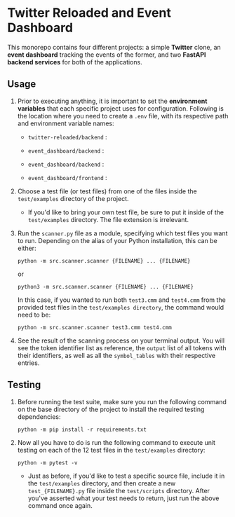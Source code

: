 # Twitter Reloaded and Event Dashboard

This monorepo contains four different projects: a simple **Twitter** clone, an **event dashboard** tracking the events of the former, and two **FastAPI backend services** for both of the applications.

## Usage
1. Prior to executing anything, it is important to set the **environment variables** that each specific project uses for configuration. Following is the location where you need to create a `.env` file, with its respective path and environment variable names:

    * `twitter-reloaded/backend` : 

    * `event_dashboard/backend` : 

    * `event_dashboard/backend` : 

    * `event_dashboard/frontend` : 


1. Choose a test file (or test files) from one of the files inside the `test/examples` directory of the project. 

    * If you'd like to bring your own test file, be sure to put it inside of the `test/examples` directory. The file extension is irrelevant.

2. Run the `scanner.py` file as a module, specifying which test files you want to run. Depending on the alias of your Python installation, this can be either:

    `python -m src.scanner.scanner {FILENAME} ... {FILENAME}`
    
    or 

    `python3 -m src.scanner.scanner {FILENAME} ... {FILENAME}`

    In this case, if you wanted to run both `test3.cmm` and `test4.cmm` from the provided test files in the `test/examples directory`, the command would need to be:

    `python -m src.scanner.scanner test3.cmm test4.cmm`

3. See the result of the scanning process on your terminal output. You will see the token identifier list as reference, the `output` list of all tokens with their identifiers, as well as all the `symbol_tables` with their respective entries.

## Testing
1. Before running the test suite, make sure you run the following command on the base directory of the project to install the required testing dependencies:

    `python -m pip install -r requirements.txt`

2. Now all you have to do is run the following command to execute unit testing on each of the 12 test files in the `test/examples` directory:

    `python -m pytest -v`

    * Just as before, if you'd like to test a specific source file, include it in the `test/examples` directory, and then create a new `test_{FILENAME}.py` file inside the `test/scripts` directory. After you've asserted what your test needs to return, just run the above command once again.